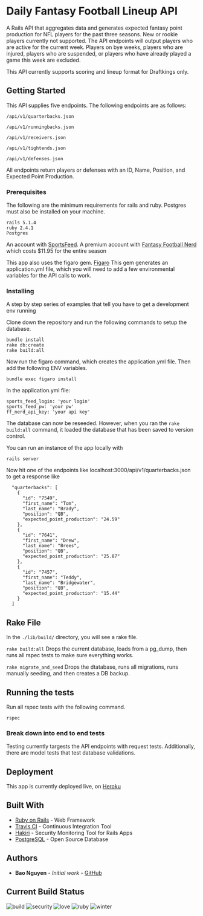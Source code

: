 # Daily Fantasy Football Lineup API

A Rails API that aggregates data and generates expected fantasy point production for NFL players for the past three seasons. New or rookie players currently not supported.
The API endpoints will output players who are active for the current week. Players on bye weeks, players who are injured, players who are suspended, or players who have
already played a game this week are excluded.

This API currently supports scoring and lineup format for Draftkings only.

## Getting Started

This API supplies five endpoints. The following endpoints are as follows:

```
/api/v1/quarterbacks.json

/api/v1/runningbacks.json

/api/v1/receivers.json

/api/v1/tightends.json

/api/v1/defenses.json
```

All endpoints return players or defenses with an ID, Name, Position, and Expected Point Production.
### Prerequisites

The following are the minimum requirements for rails and ruby. Postgres must also be installed
on your machine.

```
rails 5.1.4
ruby 2.4.1
Postgres
```

An account with [SportsFeed](https://www.mysportsfeeds.com/).
A premium account with [Fantasy Football Nerd](https://www.fantasyfootballnerd.com/) which costs $11.95 for the
entire season

This app also uses the figaro gem. [Figaro](https://github.com/laserlemon/figaro)
This gem generates an application.yml file, which you will need to add a few environmental
variables for the API calls to work.

### Installing

A step by step series of examples that tell you have to get a development env running

Clone down the repository and run the following commands to setup the database.

```
bundle install
rake db:create
rake build:all
```

Now run the figaro command, which creates the application.yml file. Then add the following ENV
variables.

```
bundle exec figaro install
```

In the application.yml file:
```
sports_feed_login: 'your login'
sports_feed_pw: 'your pw'
ff_nerd_api_key: 'your api key'
```

The database can now be reseeded. However, when you ran the ```rake build:all``` command, it loaded the database that has been saved to
version control.

You can run an instance of the app locally with
```
rails server
```

Now hit one of the endpoints like localhost:3000/api/v1/quarterbacks.json to get a response like
```
  "quarterbacks": [
    {
      "id": "7549",
      "first_name": "Tom",
      "last_name": "Brady",
      "position": "QB",
      "expected_point_production": "24.59"
    },
    {
      "id": "7641",
      "first_name": "Drew",
      "last_name": "Brees",
      "position": "QB",
      "expected_point_production": "25.87"
    },
    {
      "id": "7457",
      "first_name": "Teddy",
      "last_name": "Bridgewater",
      "position": "QB",
      "expected_point_production": "15.44"
    }
  ]
```

## Rake File
In the ```./lib/build/``` directory, you will see a rake file.

```rake build:all``` Drops the current database, loads from a pg_dump, then runs all rspec tests to make sure everything works.

```rake migrate_and_seed``` Drops the dtatabase, runs all migrations, runs manually seeding, and then creates a DB backup.

## Running the tests

Run all rspec tests with the following command.
```
rspec
```

### Break down into end to end tests

Testing currently targests the API endpoints with request tests. Additionally, there are model tests that
test database validations.

## Deployment

This app is currently deployed live, on [Heroku](https://fantasy-football-api-1703.herokuapp.com/)

## Built With

* [Ruby on Rails](http://rubyonrails.org/) - Web Framework
* [Travis CI](https://travis-ci.org/) - Continuous Integration Tool
* [Hakiri](https://hakiri.io/) - Security Monitoring Tool for Rails Apps
* [PostgreSQL](https://www.postgresql.org/) - Open Source Database

## Authors

* **Bao Nguyen** - *Initial work* - [GitHub](https://github.com/rongxanh88)

## Current Build Status
![build](https://travis-ci.org/rongxanh88/fantasy_football.svg?branch=add_travis_ci)
![security](https://hakiri.io/github/rongxanh88/fantasy_football/master.svg)
![love](https://forthebadge.com/images/badges/built-with-love.svg)
![ruby](https://forthebadge.com/images/badges/made-with-ruby.svg)
![winter](https://forthebadge.com/images/badges/winter-is-coming.svg)